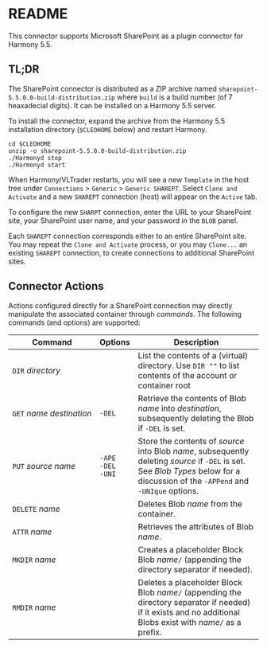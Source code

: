 # README #

This connector supports Microsoft SharePoint as a plugin connector
for Harmony 5.5.

## TL;DR ##

<!---
The POM for this project creates a ZIP archive intended to be expanded from
the Harmony installation directory (`$CLEOHOME` below).

```
git clone git@github.com:jthielens/connector-sharepoint.git
mvn clean package
cp target/sharepoint-5.5.0.0-SNAPSHOT-distribution.zip $CLEOHOME
cd $CLEOHOME
unzip -o sharepoint-5.5.0.0-SNAPSHOT-distribution.zip
./Harmonyd stop
./Harmonyd start
```
--->

The SharePoint connector is distributed as a ZIP archive named
`sharepoint-5.5.0.0-build-distribution.zip` where `build` is a build number
(of 7 heaxadecial digits).  It can be installed on a Harmony 5.5 server.

To install the connector, expand the archive from the Harmony 5.5 installation
directory (`$CLEOHOME` below) and restart Harmony.

```
cd $CLEOHOME
unzip -o sharepoint-5.5.0.0-build-distribution.zip
./Harmonyd stop
./Harmonyd start
```

When Harmony/VLTrader restarts, you will see a new `Template` in the host tree
under `Connections` > `Generic` > `Generic SHAREPT`.  Select `Clone and Activate`
and a new `SHAREPT` connection (host) will appear on the `Active` tab.

To configure the new `SHARPT` connection, enter the URL to your SharePoint site, your SharePoint user name, and your password in the `BLOB` panel.

Each `SHAREPT` connection corresponds either to an entire SharePoint site.
You may repeat the `Clone and Activate` process, or you may `Clone...` an existing `SHAREPT` connection,
to create connections to additional SharePoint sites.

## Connector Actions ##

Actions configured directly for a SharePoint connection may directly manipulate the
associated container through _commands_.  The following commands (and options)
are supported:

| Command | Options | Description |
|---------|---------|-------------|
| `DIR` _directory_    | &nbsp; | List the contents of a (virtual) directory.  Use `DIR ""` to list contents of the account or container root |
| `GET`&nbsp;_name_&nbsp;_destination_ | `-DEL` | Retrieve the contents of Blob _name_ into _destination_, subsequently deleting the Blob if `-DEL` is set. |
| `PUT` _source_ _name_ | `-APE`<br/>`-DEL`<br/>`-UNI` | Store the contents of _source_ into Blob _name_, subsequently deleting _source_ if `-DEL` is set.  See *Blob Types* below for a discussion of the `-APPend` and `-UNIque` options. |
| `DELETE` _name_ | &nbsp; | Deletes Blob _name_ from the container. |
| `ATTR` _name_ | &nbsp; | Retrieves the attributes of Blob _name_. |
| `MKDIR` _name_ | &nbsp; | Creates a placeholder Block Blob _name_`/` (appending the directory separator if needed). |
| `RMDIR` _name_ | &nbsp; | Deletes a placeholder Block Blob _name_`/` (appending the directory separator if needed) if it exists and no additional Blobs exist with _name_`/` as a prefix. |

